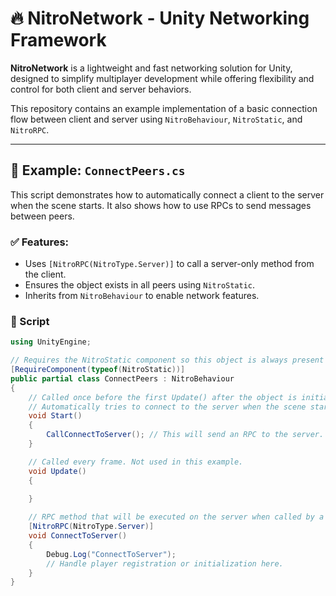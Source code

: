 # 🔥 NitroNetwork - Unity Networking Framework

**NitroNetwork** is a lightweight and fast networking solution for Unity, designed to simplify multiplayer development while offering flexibility and control for both client and server behaviors.

This repository contains an example implementation of a basic connection flow between client and server using `NitroBehaviour`, `NitroStatic`, and `NitroRPC`.

---

## 📂 Example: `ConnectPeers.cs`

This script demonstrates how to automatically connect a client to the server when the scene starts. It also shows how to use RPCs to send messages between peers.

### ✅ Features:
- Uses `[NitroRPC(NitroType.Server)]` to call a server-only method from the client.
- Ensures the object exists in all peers using `NitroStatic`.
- Inherits from `NitroBehaviour` to enable network features.

### 📄 Script

```csharp
using UnityEngine;

// Requires the NitroStatic component so this object is always present in the scene across all peers.
[RequireComponent(typeof(NitroStatic))]
public partial class ConnectPeers : NitroBehaviour
{
    // Called once before the first Update() after the object is initialized.
    // Automatically tries to connect to the server when the scene starts.
    void Start()
    {
        CallConnectToServer(); // This will send an RPC to the server.
    }

    // Called every frame. Not used in this example.
    void Update()
    {
        
    }

    // RPC method that will be executed on the server when called by a client.
    [NitroRPC(NitroType.Server)]
    void ConnectToServer()
    {
        Debug.Log("ConnectToServer");
        // Handle player registration or initialization here.
    }
}
